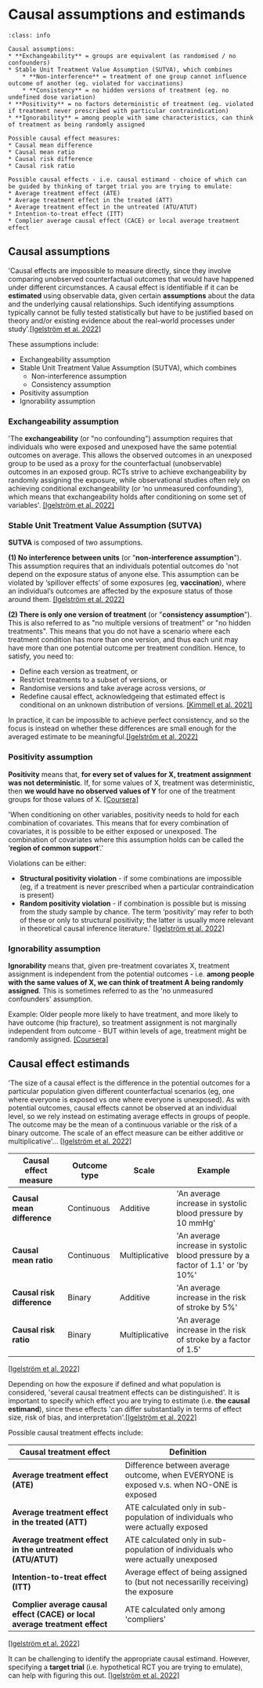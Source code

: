 # Causal assumptions and estimands

`````{admonition} Executive summary
:class: info

Causal assumptions:
* **Exchangeability** = groups are equivalent (as randomised / no confounders)
* Stable Unit Treatment Value Assumption (SUTVA), which combines
    * **Non-interference** = treatment of one group cannot influence outcome of another (eg. violated for vaccinations)
    * **Consistency** = no hidden versions of treatment (eg. no undefined dose variation)
* **Positivity** = no factors deterministic of treatment (eg. violated if treatment never prescribed with particular contraindication)
* **Ignorability** = among people with same characteristics, can think of treatment as being randomly assigned

Possible causal effect measures:
* Causal mean difference
* Causal mean ratio
* Causal risk difference
* Causal risk ratio

Possible causal effects - i.e. causal estimand - choice of which can be guided by thinking of target trial you are trying to emulate:
* Average treatment effect (ATE)
* Average treatment effect in the treated (ATT)
* Average treatment effect in the untreated (ATU/ATUT)
* Intention-to-treat effect (ITT)
* Complier average causal effect (CACE) or local average treatment effect

`````

## Causal assumptions

'Causal effects are impossible to measure directly, since they involve comparing unobserved counterfactual outcomes that would have happened under different circumstances. A causal effect is identifiable if it can be **estimated** using observable data, given certain **assumptions** about the data and the underlying causal relationships. Such identifying assumptions typically cannot be fully tested statistically but have to be justified based on theory and/or existing evidence about the real-world processes under study'.[[Igelström et al. 2022]](https://doi.org/10.1136/jech-2022-219267)

These assumptions include:
* Exchangeability assumption
* Stable Unit Treatment Value Assumption (SUTVA), which combines
    * Non-interference assumption
    * Consistency assumption
* Positivity assumption
* Ignorability assumption

### Exchangeability assumption

'The **exchangeability** (or "no confounding") assumption requires that individuals who were exposed and unexposed have the same potential outcomes on average. This allows the observed outcomes in an unexposed group to be used as a proxy for the counterfactual (unobservable) outcomes in an exposed group. RCTs strive to achieve exchangeability by randomly assigning the exposure, while observational studies often rely on achieving conditional exchangeability (or ‘no unmeasured confounding’), which means that exchangeability holds after conditioning on some set of variables'. [[Igelström et al. 2022]](https://doi.org/10.1136/jech-2022-219267)

### Stable Unit Treatment Value Assumption (SUTVA)

**SUTVA** is composed of two assumptions.

**(1) No interference between units** (or "**non-interference assumption**"). This assumption requires that an individuals potential outcomes do 'not depend on the exposure status of anyone else. This assumption can be violated by ‘spillover effects’ of some exposures (eg, **vaccination**), where an individual’s outcomes are affected by the exposure status of those around them. [[Igelström et al. 2022]](https://doi.org/10.1136/jech-2022-219267)

**(2) There is only one version of treatment** (or "**consistency assumption**").  This is also referred to as "no multiple versions of treatment" or "no hidden treatments". This means that you do not have a scenario where each treatment condition has more than one version, and thus each unit may have more than one potential outcome per treatment condition. Hence, to satisfy, you need to:
* Define each version as treatment, or
* Restrict treatments to a subset of versions, or
* Randomise versions and take average across versions, or
* Redefine causal effect, acknowledgeing that estimated effect is conditional on an unknown distribution of versions. [[Kimmell et al. 2021]](https://doi.org/10.1016/j.tree.2021.08.008)

In practice, it can be impossible to achieve perfect consistency, and so the focus is instead on whether these differences are small enough for the averaged estimate to be meaningful.[[Igelström et al. 2022]](https://doi.org/10.1136/jech-2022-219267)

### Positivity assumption

**Positivity** means that, **for every set of values for X, treatment assignment was not deterministic**. If, for some values of X, treatment was deterministic, then **we would have no observed values of Y** for one of the treatment groups for those values of X. [[Coursera]](https://www.coursera.org/learn/crash-course-in-causality/lecture/f5LPB/causal-assumptions)

'When conditioning on other variables, positivity needs to hold for each combination of covariates. This means that for every combination of covariates, it is possible to be either exposed or unexposed. The combination of covariates where this assumption holds can be called the ‘**region of common support**’.'

Violations can be either:
* **Structural positivity violation** - if some combinations are impossible (eg, if a treatment is never prescribed when a particular contraindication is present)
* **Random positivity violation** - if combination is possible but is missing from the study sample by chance. The term ‘positivity’ may refer to both of these or only to structural positivity; the latter is usually more relevant in theoretical causal inference literature.' [[Igelström et al. 2022]](https://doi.org/10.1136/jech-2022-219267)

### Ignorability assumption

**Ignorability** means that, given pre-treatment covariates X, treatment assignment is independent from the potential outcomes - i.e. **among people with the same values of X, we can think of treatment A being randomly assigned**. This is sometimes referred to as the 'no unmeasured confounders' assumption.

Example: Older people more likely to have treatment, and more likely to have outcome (hip fracture), so treatment assignment is not marginally independent from outcome - BUT within levels of age, treatment might be randomly assigned. [[Coursera]](https://www.coursera.org/learn/crash-course-in-causality/lecture/f5LPB/causal-assumptions)

## Causal effect estimands

'The size of a causal effect is the difference in the potential outcomes for a particular population given different counterfactual scenarios (eg, one where everyone is exposed vs one where everyone is unexposed). As with potential outcomes, causal effects cannot be observed at an individual level, so we rely instead on estimating average effects in groups of people. The outcome may be the mean of a continuous variable or the risk of a binary outcome. The scale of an effect measure can be either additive or multiplicative'... [[Igelström et al. 2022]](https://doi.org/10.1136/jech-2022-219267)

| Causal effect measure | Outcome type | Scale |Example |
| --- | --- | --- | --- |
| **Causal mean difference** | Continuous | Additive | 'An average increase in systolic blood pressure by 10 mmHg' |
| **Causal mean ratio** | Continuous | Multiplicative | 'An average increase in systolic blood pressure by a factor of 1.1' or 'by 10%' |
| **Causal risk difference** | Binary | Additive | 'An average increase in the risk of stroke by 5%' |
| **Causal risk ratio** | Binary | Multiplicative | 'An average increase in the risk of stroke by a factor of 1.5'

[[Igelström et al. 2022]](https://doi.org/10.1136/jech-2022-219267)

Depending on how the exposure if defined and what population is considered, 'several causal treatment effects can be distinguished'. It is important to specify which effect you are trying to estimate (i.e. **the causal estimand**), since these effects 'can differ substantially in terms of effect size, risk of bias, and interpretation'.[[Igelström et al. 2022]](https://doi.org/10.1136/jech-2022-219267)

Possible causal treatment effects include:

| Causal treatment effect | Definition |
| --- | --- |
| **Average treatment effect (ATE)** | Difference between average outcome, when EVERYONE is exposed v.s. when NO-ONE is exposed |
| **Average treatment effect in the treated (ATT)** | ATE calculated only in sub-population of individuals who were actually exposed |
| **Average treatment effect in the untreated (ATU/ATUT)** | ATE calculated only in sub-population of individuals who were actually unexposed |
| **Intention-to-treat effect (ITT)** | Average effect of being assigned to (but not necessarilly receiving) the exposure |
| **Complier average causal effect (CACE) or local average treatment effect** | ATE calculated only among 'compliers' |

[[Igelström et al. 2022]](https://doi.org/10.1136/jech-2022-219267)

It can be challenging to identify the appropriate causal estimand. However, specifying a **target trial** (i.e. hypothetical RCT you are trying to emulate), can help with figuring this out. [[Igelström et al. 2022]](https://doi.org/10.1136/jech-2022-219267)
